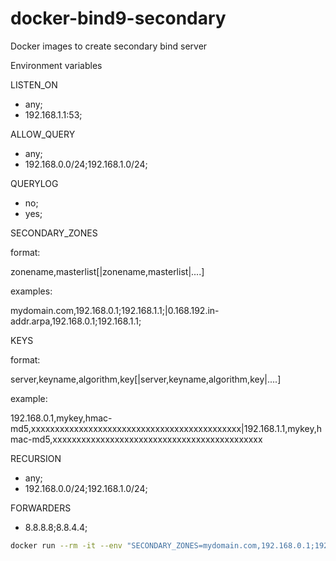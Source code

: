 # docker-bind9-secondary
Docker images to create secondary bind server


Environment variables

LISTEN_ON
* any;
* 192.168.1.1:53;

ALLOW_QUERY
* any;
* 192.168.0.0/24;192.168.1.0/24;

QUERYLOG
* no;
* yes;

SECONDARY_ZONES

format:

zonename,masterlist[|zonename,masterlist|....]

examples:

mydomain.com,192.168.0.1;192.168.1.1;|0.168.192.in-addr.arpa,192.168.0.1;192.168.1.1;

KEYS

format:

server,keyname,algorithm,key[|server,keyname,algorithm,key|....]

example:

192.168.0.1,mykey,hmac-md5,xxxxxxxxxxxxxxxxxxxxxxxxxxxxxxxxxxxxxxxxxxxx|192.168.1.1,mykey,hmac-md5,xxxxxxxxxxxxxxxxxxxxxxxxxxxxxxxxxxxxxxxxxxxx

RECURSION

* any;
* 192.168.0.0/24;192.168.1.0/24;

FORWARDERS

* 8.8.8.8;8.8.4.4;



```bash
docker run --rm -it --env "SECONDARY_ZONES=mydomain.com,192.168.0.1;192.168.1.1;|0.168.192.in-addr.arpa,192.168.0.1;192.168.1.1;" --env "KEYS=192.168.0.1,mykey,hmac-md5,xxxxxxxxxxxxxxxxxxxxxxxxxxxxxxxxxxxxxxxxxxxx|192.168.1.1,mykey,hmac-md5,xxxxxxxxxxxxxxxxxxxxxxxxxxxxxxxxxxxxxxxxxxxx" --publish 54:53/tcp --publish 54:53/udp aiur/bind9-slave
```